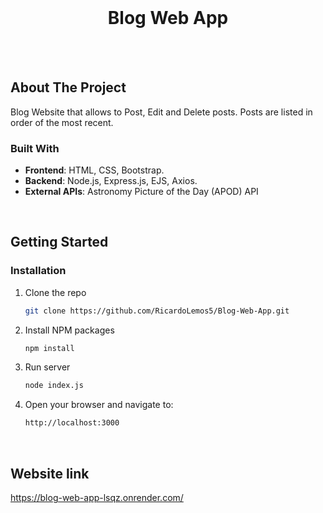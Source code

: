 <!-- PROJECT LOGO -->
<br />
<div align="center">
  <h1 align="center">Blog Web App</h1>
</div>
<br />
<br />


<!-- ABOUT THE PROJECT -->
## About The Project

Blog Website that allows to Post, Edit and Delete posts.
Posts are listed in order of the most recent.

### Built With

- **Frontend**: HTML, CSS, Bootstrap.
- **Backend**: Node.js, Express.js, EJS, Axios.
- **External APIs**: Astronomy Picture of the Day (APOD) API
<br />


<!-- GETTING STARTED -->
## Getting Started

### Installation

1. Clone the repo
   ```sh
   git clone https://github.com/RicardoLemos5/Blog-Web-App.git
   ```
2. Install NPM packages
   ```sh
   npm install
   ```
3. Run server
   ```sh
   node index.js
   ```
4. Open your browser and navigate to:
   ```sh
   http://localhost:3000
   ```
<br />

## Website link
https://blog-web-app-lsqz.onrender.com/
